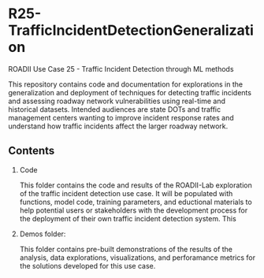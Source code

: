 # R25-TrafficIncidentDetectionGeneralization
ROADII Use Case 25 - Traffic Incident Detection through ML methods

This repository contains code and documentation for explorations in the generalization and deployment of
techniques for detecting traffic incidents and assessing roadway network vulnerabilities using 
real-time and historical datasets. Intended audiences are state DOTs and traffic management centers 
wanting to improve incident response rates and understand how traffic incidents affect the larger
roadway network.

## Contents
1. Code

    This folder contains the code and results of the ROADII-Lab exploration of the traffic incident detection use case. It will be populated with functions, model code, training parameters, and eductional materials to help potential users or stakeholders with the development process for the deployment of their own traffic incident detection system. This 


2. Demos folder:

    This folder contains pre-built demonstrations of the results of the analysis, data explorations, visualizations, and perforamance metrics for the solutions developed for this use case.
